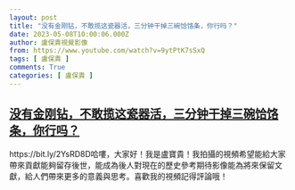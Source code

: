 ```yaml
---
layout: post
title: "没有金刚钻，不敢揽这瓷器活，三分钟干掉三碗饸饹条，你行吗？"
date: 2023-05-08T10:00:06.000Z
author: 盧保貴視覺影像
from: https://www.youtube.com/watch?v=9ytPtK7sSxQ
tags: [ 盧保貴 ]
comments: True
categories: [ 盧保貴 ]
---
```

<!--1683540006000-->
[没有金刚钻，不敢揽这瓷器活，三分钟干掉三碗饸饹条，你行吗？](https://www.youtube.com/watch?v=9ytPtK7sSxQ)
------

<div>
https://bit.ly/2YsRD8D哈嘍，大家好！我是盧寶貴！我拍攝的視頻希望能給大家帶來貢獻能夠留存後世，能成為後人對現在的歷史參考期待影像能為將來保留文獻，給人們帶來更多的意義與思考。喜歡我的視頻記得評論哦！
</div>
